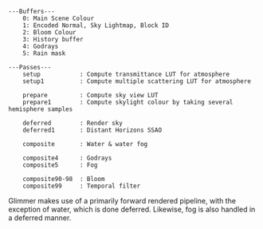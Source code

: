 ```
---Buffers---
    0: Main Scene Colour          
    1: Encoded Normal, Sky Lightmap, Block ID
    2: Bloom Colour
    3: History buffer
    4: Godrays
    5: Rain mask

---Passes---
    setup           : Compute transmittance LUT for atmosphere
    setup1          : Compute multiple scattering LUT for atmosphere

    prepare         : Compute sky view LUT
    prepare1        : Compute skylight colour by taking several hemisphere samples

    deferred        : Render sky
    deferred1       : Distant Horizons SSAO

    composite       : Water & water fog

    composite4      : Godrays
    composite5      : Fog
    
    composite90-98  : Bloom
    composite99     : Temporal filter
```

Glimmer makes use of a primarily forward rendered pipeline, with the exception of water, which is done deferred. Likewise, fog is also handled in a deferred manner.